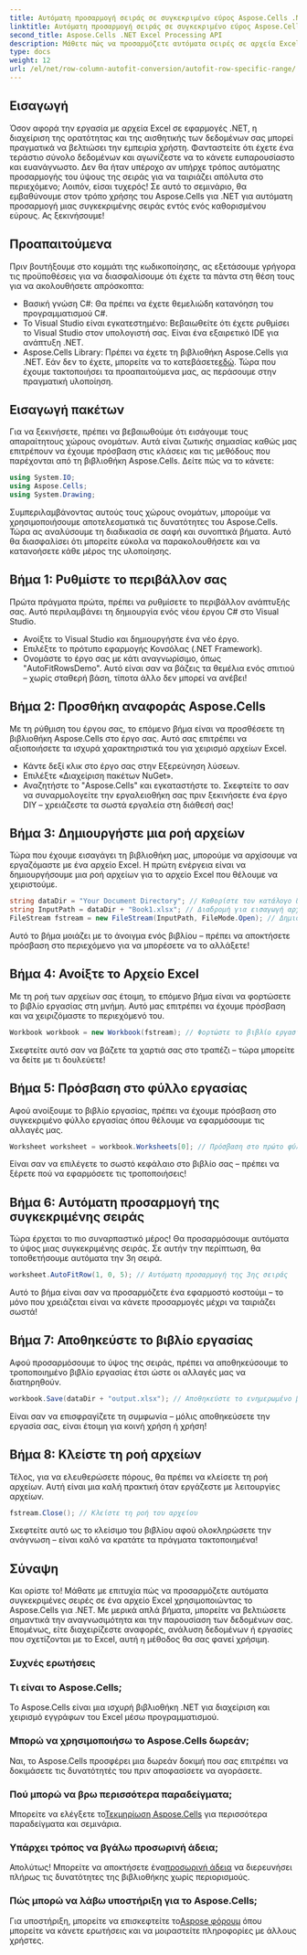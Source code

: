 ```yaml
---
title: Αυτόματη προσαρμογή σειράς σε συγκεκριμένο εύρος Aspose.Cells .NET
linktitle: Αυτόματη προσαρμογή σειράς σε συγκεκριμένο εύρος Aspose.Cells .NET
second_title: Aspose.Cells .NET Excel Processing API
description: Μάθετε πώς να προσαρμόζετε αυτόματα σειρές σε αρχεία Excel χρησιμοποιώντας το Aspose.Cells για .NET. Βελτιώστε την παρουσίαση των δεδομένων σας χωρίς κόπο με αυτόν τον οδηγό βήμα προς βήμα.
type: docs
weight: 12
url: /el/net/row-column-autofit-conversion/autofit-row-specific-range/
---
```

## Εισαγωγή
Όσον αφορά την εργασία με αρχεία Excel σε εφαρμογές .NET, η διαχείριση της ορατότητας και της αισθητικής των δεδομένων σας μπορεί πραγματικά να βελτιώσει την εμπειρία χρήστη. Φανταστείτε ότι έχετε ένα τεράστιο σύνολο δεδομένων και αγωνίζεστε να το κάνετε ευπαρουσίαστο και ευανάγνωστο. Δεν θα ήταν υπέροχο αν υπήρχε τρόπος αυτόματης προσαρμογής του ύψους της σειράς για να ταιριάζει απόλυτα στο περιεχόμενο; Λοιπόν, είσαι τυχερός! Σε αυτό το σεμινάριο, θα εμβαθύνουμε στον τρόπο χρήσης του Aspose.Cells για .NET για αυτόματη προσαρμογή μιας συγκεκριμένης σειράς εντός ενός καθορισμένου εύρους. Ας ξεκινήσουμε!
## Προαπαιτούμενα
Πριν βουτήξουμε στο κομμάτι της κωδικοποίησης, ας εξετάσουμε γρήγορα τις προϋποθέσεις για να διασφαλίσουμε ότι έχετε τα πάντα στη θέση τους για να ακολουθήσετε απρόσκοπτα:
- Βασική γνώση C#: Θα πρέπει να έχετε θεμελιώδη κατανόηση του προγραμματισμού C#.
- Το Visual Studio είναι εγκατεστημένο: Βεβαιωθείτε ότι έχετε ρυθμίσει το Visual Studio στον υπολογιστή σας. Είναι ένα εξαιρετικό IDE για ανάπτυξη .NET.
- Aspose.Cells Library: Πρέπει να έχετε τη βιβλιοθήκη Aspose.Cells για .NET. Εάν δεν το έχετε, μπορείτε να το κατεβάσετε[εδώ](https://releases.aspose.com/cells/net/).
Τώρα που έχουμε τακτοποιήσει τα προαπαιτούμενα μας, ας περάσουμε στην πραγματική υλοποίηση.
## Εισαγωγή πακέτων
Για να ξεκινήσετε, πρέπει να βεβαιωθούμε ότι εισάγουμε τους απαραίτητους χώρους ονομάτων. Αυτά είναι ζωτικής σημασίας καθώς μας επιτρέπουν να έχουμε πρόσβαση στις κλάσεις και τις μεθόδους που παρέχονται από τη βιβλιοθήκη Aspose.Cells. Δείτε πώς να το κάνετε:
```csharp
using System.IO;
using Aspose.Cells;
using System.Drawing;
```
Συμπεριλαμβάνοντας αυτούς τους χώρους ονομάτων, μπορούμε να χρησιμοποιήσουμε αποτελεσματικά τις δυνατότητες του Aspose.Cells.
Τώρα ας αναλύσουμε τη διαδικασία σε σαφή και συνοπτικά βήματα. Αυτό θα διασφαλίσει ότι μπορείτε εύκολα να παρακολουθήσετε και να κατανοήσετε κάθε μέρος της υλοποίησης.
## Βήμα 1: Ρυθμίστε το περιβάλλον σας
Πρώτα πράγματα πρώτα, πρέπει να ρυθμίσετε το περιβάλλον ανάπτυξής σας. Αυτό περιλαμβάνει τη δημιουργία ενός νέου έργου C# στο Visual Studio.
- Ανοίξτε το Visual Studio και δημιουργήστε ένα νέο έργο.
- Επιλέξτε το πρότυπο εφαρμογής Κονσόλας (.NET Framework).
- Ονομάστε το έργο σας με κάτι αναγνωρίσιμο, όπως "AutoFitRowsDemo".
Αυτό είναι σαν να βάζεις τα θεμέλια ενός σπιτιού – χωρίς σταθερή βάση, τίποτα άλλο δεν μπορεί να ανέβει!
## Βήμα 2: Προσθήκη αναφοράς Aspose.Cells
Με τη ρύθμιση του έργου σας, το επόμενο βήμα είναι να προσθέσετε τη βιβλιοθήκη Aspose.Cells στο έργο σας. Αυτό σας επιτρέπει να αξιοποιήσετε τα ισχυρά χαρακτηριστικά του για χειρισμό αρχείων Excel.
- Κάντε δεξί κλικ στο έργο σας στην Εξερεύνηση λύσεων.
- Επιλέξτε «Διαχείριση πακέτων NuGet».
- Αναζητήστε το "Aspose.Cells" και εγκαταστήστε το.
Σκεφτείτε το σαν να συναρμολογείτε την εργαλειοθήκη σας πριν ξεκινήσετε ένα έργο DIY – χρειάζεστε τα σωστά εργαλεία στη διάθεσή σας!
## Βήμα 3: Δημιουργήστε μια ροή αρχείων
Τώρα που έχουμε εισαγάγει τη βιβλιοθήκη μας, μπορούμε να αρχίσουμε να εργαζόμαστε με ένα αρχείο Excel. Η πρώτη ενέργεια είναι να δημιουργήσουμε μια ροή αρχείων για το αρχείο Excel που θέλουμε να χειριστούμε.
```csharp
string dataDir = "Your Document Directory"; // Καθορίστε τον κατάλογο δεδομένων σας
string InputPath = dataDir + "Book1.xlsx"; // Διαδρομή για εισαγωγή αρχείου Excel
FileStream fstream = new FileStream(InputPath, FileMode.Open); // Δημιουργία ροής αρχείων
```
Αυτό το βήμα μοιάζει με το άνοιγμα ενός βιβλίου – πρέπει να αποκτήσετε πρόσβαση στο περιεχόμενο για να μπορέσετε να το αλλάξετε!
## Βήμα 4: Ανοίξτε το Αρχείο Excel
Με τη ροή των αρχείων σας έτοιμη, το επόμενο βήμα είναι να φορτώσετε το βιβλίο εργασίας στη μνήμη. Αυτό μας επιτρέπει να έχουμε πρόσβαση και να χειριζόμαστε το περιεχόμενό του.
```csharp
Workbook workbook = new Workbook(fstream); // Φορτώστε το βιβλίο εργασίας
```
Σκεφτείτε αυτό σαν να βάζετε τα χαρτιά σας στο τραπέζι – τώρα μπορείτε να δείτε με τι δουλεύετε!
## Βήμα 5: Πρόσβαση στο φύλλο εργασίας
Αφού ανοίξουμε το βιβλίο εργασίας, πρέπει να έχουμε πρόσβαση στο συγκεκριμένο φύλλο εργασίας όπου θέλουμε να εφαρμόσουμε τις αλλαγές μας.
```csharp
Worksheet worksheet = workbook.Worksheets[0]; // Πρόσβαση στο πρώτο φύλλο εργασίας
```
Είναι σαν να επιλέγετε το σωστό κεφάλαιο στο βιβλίο σας – πρέπει να ξέρετε πού να εφαρμόσετε τις τροποποιήσεις!
## Βήμα 6: Αυτόματη προσαρμογή της συγκεκριμένης σειράς
Τώρα έρχεται το πιο συναρπαστικό μέρος! Θα προσαρμόσουμε αυτόματα το ύψος μιας συγκεκριμένης σειράς. Σε αυτήν την περίπτωση, θα τοποθετήσουμε αυτόματα την 3η σειρά.
```csharp
worksheet.AutoFitRow(1, 0, 5); // Αυτόματη προσαρμογή της 3ης σειράς
```
Αυτό το βήμα είναι σαν να προσαρμόζετε ένα εφαρμοστό κοστούμι – το μόνο που χρειάζεται είναι να κάνετε προσαρμογές μέχρι να ταιριάζει σωστά!
## Βήμα 7: Αποθηκεύστε το βιβλίο εργασίας
Αφού προσαρμόσουμε το ύψος της σειράς, πρέπει να αποθηκεύσουμε το τροποποιημένο βιβλίο εργασίας έτσι ώστε οι αλλαγές μας να διατηρηθούν.
```csharp
workbook.Save(dataDir + "output.xlsx"); // Αποθηκεύστε το ενημερωμένο βιβλίο εργασίας
```
Είναι σαν να επισφραγίζετε τη συμφωνία – μόλις αποθηκεύσετε την εργασία σας, είναι έτοιμη για κοινή χρήση ή χρήση!
## Βήμα 8: Κλείστε τη ροή αρχείων
Τέλος, για να ελευθερώσετε πόρους, θα πρέπει να κλείσετε τη ροή αρχείων. Αυτή είναι μια καλή πρακτική όταν εργάζεστε με λειτουργίες αρχείων.
```csharp
fstream.Close(); // Κλείστε τη ροή του αρχείου
```
Σκεφτείτε αυτό ως το κλείσιμο του βιβλίου αφού ολοκληρώσετε την ανάγνωση – είναι καλό να κρατάτε τα πράγματα τακτοποιημένα!
## Σύναψη
Και ορίστε το! Μάθατε με επιτυχία πώς να προσαρμόζετε αυτόματα συγκεκριμένες σειρές σε ένα αρχείο Excel χρησιμοποιώντας το Aspose.Cells για .NET. Με μερικά απλά βήματα, μπορείτε να βελτιώσετε σημαντικά την αναγνωσιμότητα και την παρουσίαση των δεδομένων σας. Επομένως, είτε διαχειρίζεστε αναφορές, ανάλυση δεδομένων ή εργασίες που σχετίζονται με το Excel, αυτή η μέθοδος θα σας φανεί χρήσιμη.
### Συχνές ερωτήσεις
### Τι είναι το Aspose.Cells;  
Το Aspose.Cells είναι μια ισχυρή βιβλιοθήκη .NET για διαχείριση και χειρισμό εγγράφων του Excel μέσω προγραμματισμού.
### Μπορώ να χρησιμοποιήσω το Aspose.Cells δωρεάν;  
Ναι, το Aspose.Cells προσφέρει μια δωρεάν δοκιμή που σας επιτρέπει να δοκιμάσετε τις δυνατότητές του πριν αποφασίσετε να αγοράσετε.
### Πού μπορώ να βρω περισσότερα παραδείγματα;  
 Μπορείτε να ελέγξετε το[Τεκμηρίωση Aspose.Cells](https://reference.aspose.com/cells/net/) για περισσότερα παραδείγματα και σεμινάρια.
### Υπάρχει τρόπος να βγάλω προσωρινή άδεια;  
 Απολύτως! Μπορείτε να αποκτήσετε ένα[προσωρινή άδεια](https://purchase.aspose.com/temporary-license/) να διερευνήσει πλήρως τις δυνατότητες της βιβλιοθήκης χωρίς περιορισμούς.
### Πώς μπορώ να λάβω υποστήριξη για το Aspose.Cells;  
 Για υποστήριξη, μπορείτε να επισκεφτείτε το[Aspose φόρουμ](https://forum.aspose.com/c/cells/9) όπου μπορείτε να κάνετε ερωτήσεις και να μοιραστείτε πληροφορίες με άλλους χρήστες.
